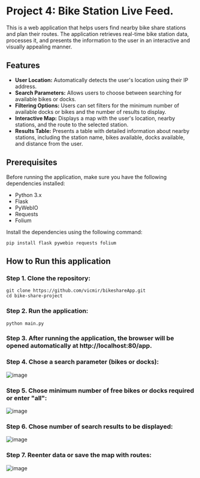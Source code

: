 # Project 4: Bike Station Live Feed. 

This is a web application that helps users find nearby bike share stations and plan their routes. The application retrieves real-time bike station data, processes it, and presents the information to the user in an interactive and visually appealing manner.

## Features

- **User Location:** Automatically detects the user's location using their IP address.
- **Search Parameters:** Allows users to choose between searching for available bikes or docks.
- **Filtering Options:** Users can set filters for the minimum number of available docks or bikes and the number of results to display.
- **Interactive Map:** Displays a map with the user's location, nearby stations, and the route to the selected station.
- **Results Table:** Presents a table with detailed information about nearby stations, including the station name, bikes available, docks available, and distance from the user.

## Prerequisites

Before running the application, make sure you have the following dependencies installed:

- Python 3.x
- Flask
- PyWebIO
- Requests
- Folium

Install the dependencies using the following command:

```
pip install flask pywebio requests folium
```

## How to Run this application

### Step 1. Clone the repository:
```
git clone https://github.com/vicmir/bikeshareApp.git
cd bike-share-project
```

### Step 2. Run the application:
```
python main.py
```

### Step 3. After running the application, the browser will be opened automatically at http://localhost:80/app.

### Step 4. Chose a search parameter (bikes or docks):

![image](https://github.com/vicmir/bikeshareApp/assets/79836020/f7175a45-8388-4463-88ec-0c782570b68d)

### Step 5. Chose minimum number of free bikes or docks required or enter "all":

![image](https://github.com/vicmir/bikeshareApp/assets/79836020/ddcca8e3-0cfc-4e6d-86e3-bd5073c0e2a3)

### Step 6. Chose number of search results to be displayed:

![image](https://github.com/vicmir/bikeshareApp/assets/79836020/0af84c1e-1d6a-4dec-9ba9-f8506624fe8c)

### Step 7. Reenter data or save the map with routes:

![image](https://github.com/vicmir/bikeshareApp/assets/79836020/610bddc9-9002-42d8-b584-c4a6fc44644c)

